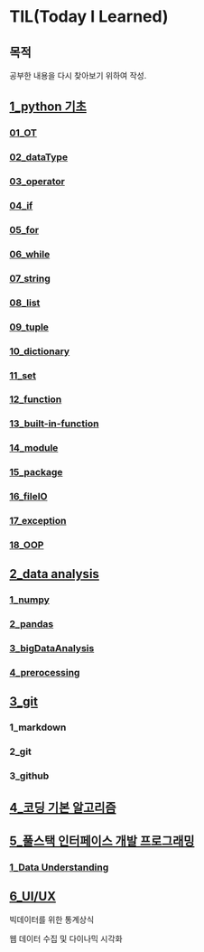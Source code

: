 # TIL(Today I Learned)

## 목적

공부한 내용을 다시 찾아보기 위하여 작성.



## [1_python 기초](./1_pythonStudy/)

### [01_OT](./1_pythonStudy/01_OT/)

### [02_dataType](./1_pythonStudy/02_dataType/)

### [03_operator](./1_pythonStudy/03_operator/)

### [04_if](./1_pythonStudy/04_if/)

### [05_for](./1_pythonStudy/05_for/)

### [06_while](./1_pythonStudy/06_while/)

### [07_string](./1_pythonStudy/07_string/)

### [08_list](./1_pythonStudy/08_list/)

### [09_tuple](./1_pythonStudy/09_tuple/)

### [10_dictionary](./1_pythonStudy/10_dictionary/)

### [11_set](./1_pythonStudy/11_set/)

### [12_function](./1_pythonStudy/12_function/)

### [13_built-in-function](./1_pythonStudy/13_built-in-function/)

### [14_module](./1_pythonStudy/14_module/)

### [15_package](./1_pythonStudy/15_package/)

### [16_fileIO](./1_pythonStudy/16_fileIO/)

### [17_exception](./1_pythonStudy/17_exception/)

### [18_OOP](./1_pythonStudy/18_OOP/)



## [2_data analysis](./2_dataAnalysis/)

### [1_numpy](./2_dataAnalysis/01_numpy/)

### [2_pandas](./2_dataAnalysis/02_pandas/)

### [3_bigDataAnalysis](./2_dataAnalysis/03_big_data_analysis/)

### [4_prerocessing](./2_dataAnalysis/04_preprocessing/)



## [3_git](./3_git_tutorial/)

### 1_markdown

### 2_git

### 3_github



## [4_코딩 기본 알고리즘](./4_algorithm/)



## [5_풀스택 인터페이스 개발 프로그래밍](./5_full-stackInterface/)

### [1_Data Understanding](./5_full-stackInterface/01_DataUnerstandingwithSQL/)



## [6_UI/UX](./6_UI_UX/)

빅데이터를 위한 통계상식

웹 데이터 수집 및 다이나믹 시각화

